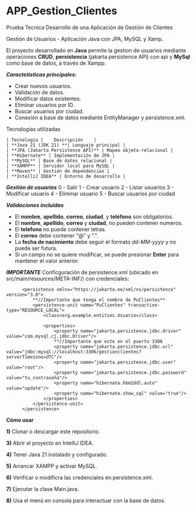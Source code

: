 # APP_Gestion_Clientes
Prueba Tecnica Desarrollo de una Aplicación de Gestión de Clientes

Gestión de Usuarios - Aplicación Java con JPA, MySQL y Xamp.

El proyecto desarrollado en **Java** permite la gestion de usuarios mediante operaciones **CRUD**, **persistencia** (jakarta persistence API) con api y **MySql** como base de datos, a través de Xampp.


***Caractetisticas principales:***
  - Crear nuevos usuarios.
  - Validación de datos.
  - Modificar datos existentes.
  - Eliminar usuarios por ID.
  - Buscar usuarios por ciudad.
  - Conexión a base de datos mediante EntityManager y persistence.xml.

Tecnologías utilizadas

    | Tecnología |    Descripción    |
    | **Java 21 (JDK 21) **| Lenguaje principal |
    | **JPA (Jakarta Persistence API)** | Mapeo objeto-relacional |
    | **Hibernate** | Implementación de JPA |
    | **MySQL** | Base de datos relacional |
    | **XAMPP** | Servidor local para MySQL |
    | **Maven** | Gestión de dependencias |
    | **IntelliJ IDEA** | Entorno de desarrollo |


***Gestión de usuarios***
  0 - Salir
  1 - Crear usuario
  2 - Listar usuarios
  3 - Modificar usuario
  4 - Eliminar usuario
  5 - Buscar usuarios por ciudad


***Validaciones incluidas***
- El **nombre**, **apellido**, **correo**, **ciudad**, y **teléfono** son obligatorios.
- El **nombre**, **apellido**, **correo** y **ciudad**, no pueden contener numeros.
- El **telefono** no puede contener letras.
- El **correo** debe contener "@" y ".".  
- La **fecha de nacimiento** debe seguir el formato *dd-MM-yyyy* y no puede ser futura.  
- Si un campo no se quiere modificar, se puede presionar **Enter** para mantener el valor anterior.

***IMPORTANTE***
Conficguración de persistence.xml (ubicado en src/main/resources/META-INF/) con credenciales:



          <persistence xmlns="https://jakarta.ee/xml/ns/persistence" version="3.0">
              **//Importante que tenga el nombre de PuClientes**
              <persistence-unit name="PuClientes" transaction-type="RESOURCE_LOCAL">
                  <class>org.example.entities.Usuario</class>
          
                  <properties>
                      <property name="jakarta.persistence.jdbc.driver" value="com.mysql.cj.jdbc.Driver"/>
                      **//Importante que este en el puerto 3306
                      <property name="jakarta.persistence.jdbc.url" value="jdbc:mysql://localhost:3306/gestionclientes?serverTimezone=UTC"/>
                      <property name="jakarta.persistence.jdbc.user" value="root"/>
                      <property name="jakarta.persistence.jdbc.password" value="tu_contraseña"/>
                      <property name="hibernate.hbm2ddl.auto" value="update"/>
                      <property name="hibernate.show_sql" value="true"/>
                  </properties>
              </persistence-unit>
          </persistence>

**Cómo usar**

  **1)** Clonar o descargar este repositorio.

  **3)** Abrir el proyecto en IntelliJ IDEA.

  **4)** Tener Java 21 instalado y configurado.

  **5)** Arrancar XAMPP y activar MySQL.

  **6)** Verificar o modificra las credenciales en persistence.xml.

  **7)** Ejecutar la clase Main.java.

  **8)** Usa el menú en consola para interactuar con la base de datos.
